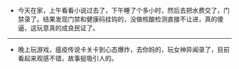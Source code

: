 - 今天在家，上午看看小说过去了，下午睡了个多小时，然后去把水费交了，门禁录了。结果发现门禁和健康码挂钩的，没做核酸检测直接不让进，真的傻逼，这玩意真的成良民证了。
- ---
- 晚上玩游戏，瘟疫传说卡关卡到心态爆炸，去你妈的，玩女神异闻录了，目前看起来观感不错，故事挺吸引人的。